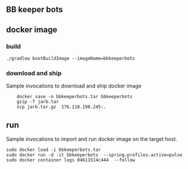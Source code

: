 ##  BB keeper bots



## docker image

### build

````shell
./gradlew bootBuildImage --imageName=bbkeeperbots
````


### download and ship

Sample invocations to download and ship docker image 
````shell
    docker save -o bbkeeperbots.tar bbkeeperbots
    gzip -f jarb.tar
    scp jarb.tar.gz  176.118.198.245:.
````

## run

Sample invocations to import and run docker image on the target host. 

````shell
sudo docker load -i bbkeeperbots.tar
sudo docker run -d -it bbkeeperbots  --spring.profiles.active=pulse
sudo docker container logs 04611514c444  --follow
 ````


